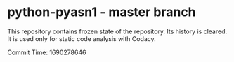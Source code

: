# python-pyasn1 - master branch

This repository contains frozen state of the repository.
Its history is cleared. It is used only for static code
analysis with Codacy.

Commit Time: 1690278646